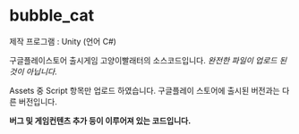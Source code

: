 # bubble_cat

제작 프로그램 : Unity (언어 C#)


구글플레이스토어 출시게임 고양이빨래터의 소스코드입니다.
*완전한 파일이 업로드 된 것이 아닙니다.*

Assets 중 Script 항목만 업로드 하였습니다.
구글플레이 스토어에 출시된 버전과는 다른 버전입니다.

**버그 및 게임컨텐츠 추가 등이 이루어져 있는 코드입니다.**




